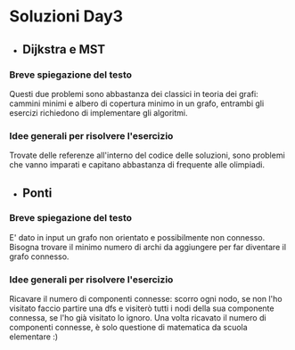 # Soluzioni Day3

* ## Dijkstra e MST
### Breve spiegazione del testo
Questi due problemi sono abbastanza dei classici in teoria dei grafi: cammini minimi e albero di copertura minimo in un grafo, entrambi gli esercizi richiedono di implementare gli algoritmi.

### Idee generali per risolvere l'esercizio
Trovate delle referenze all'interno del codice delle soluzioni, sono problemi che vanno imparati e capitano abbastanza di frequente alle olimpiadi.

* ## Ponti

### Breve spiegazione del testo
E' dato in input un grafo non orientato e possibilmente non connesso. Bisogna trovare il minimo numero di archi da aggiungere per far diventare il grafo connesso.

### Idee generali per risolvere l'esercizio
Ricavare il numero di componenti connesse: scorro ogni nodo, se non l'ho visitato faccio partire una dfs e visiterò tutti i nodi della sua componente connessa, se l'ho già visitato lo ignoro.
Una volta ricavato il numero di componenti connesse, è solo questione di matematica da scuola elementare :)

